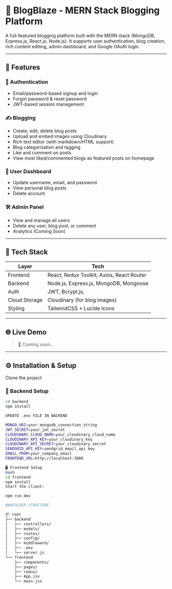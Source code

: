 # 📝 BlogBlaze - MERN Stack Blogging Platform

A full-featured blogging platform built with the MERN stack (MongoDB, Express.js, React.js, Node.js). It supports user authentication, blog creation, rich content editing, admin dashboard, and Google OAuth login.

---

## 🚀 Features

### 🔐 Authentication
- Email/password-based signup and login
- Forgot password & reset password
- JWT-based session management

### ✍️ Blogging
- Create, edit, delete blog posts
- Upload and embed images using Cloudinary
- Rich text editor (with markdown/HTML support)
- Blog categorization and tagging
- Like and comment on posts
- View most liked/commented blogs as featured posts on homepage

### 👤 User Dashboard
- Update username, email, and password
- View personal blog posts
- Delete account

### 🛠️ Admin Panel
- View and manage all users
- Delete any user, blog post, or comment
- Analytics (Coming Soon)

---

## 🧱 Tech Stack

| Layer        | Tech                               |
|-------------|------------------------------------|
| Frontend     | React, Redux Toolkit, Axios, React Router |
| Backend      | Node.js, Express.js, MongoDB, Mongoose |
| Auth         | JWT, Bcrypt.js,  |
| Cloud Storage| Cloudinary (for blog images)       |
| Styling      | TailwindCSS + Lucide Icons         |

---

## 🌐 Live Demo

> 🔗 Coming soon...

---

## ⚙️ Installation & Setup
Clone the project

### 🔧 Backend Setup

```bash
cd backend
npm install

UPDATE .env FILE IN BACKEND

MONGO_URI=your_mongodb_connection_string
JWT_SECRET=your_jwt_secret
CLOUDINARY_CLOUD_NAME=your_cloudinary_cloud_name
CLOUDINARY_API_KEY=your_cloudinary_key
CLOUDINARY_API_SECRET=your_cloudinary_secret
SENDGRID_API_KEY=sendgrid_email_api key
EMAIL_FROM=your_company_email
FRONTEND_URL=http://localhost:3000

🖥️ Frontend Setup
bash
cd frontend
npm install
Start the client:

npm run dev

###FOLDER STRUCTURE

📦 root
├── backend
│   ├── controllers/
│   ├── models/
│   ├── routes/
│   ├── config/
│   ├── middleware/
│   ├── .env
│   └── server.js
└── frontend
    ├── components/
    ├── pages/
    ├── redux/
    ├── App.jsx
    └── main.jsx

